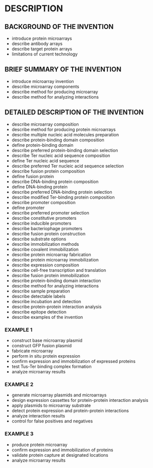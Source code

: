# DESCRIPTION

## BACKGROUND OF THE INVENTION

- introduce protein microarrays
- describe antibody arrays
- describe target protein arrays
- limitations of current technology

## BRIEF SUMMARY OF THE INVENTION

- introduce microarray invention
- describe microarray components
- describe method for producing microarray
- describe method for analyzing interactions

## DETAILED DESCRIPTION OF THE INVENTION

- describe microarray composition
- describe method for producing protein microarrays
- describe multiple nucleic acid molecules preparation
- describe protein-binding domain composition
- define protein-binding domain
- describe preferred protein-binding domain selection
- describe Ter nucleic acid sequence composition
- define Ter nucleic acid sequence
- describe preferred Ter nucleic acid sequence selection
- describe fusion protein composition
- define fusion protein
- describe DNA-binding protein composition
- define DNA-binding protein
- describe preferred DNA-binding protein selection
- describe modified Ter-binding protein composition
- describe promoter composition
- define promoter
- describe preferred promoter selection
- describe constitutive promoters
- describe inducible promoters
- describe bacteriophage promoters
- describe fusion protein construction
- describe substrate options
- describe immobilization methods
- describe covalent immobilization
- describe protein microarray fabrication
- describe protein microarray immobilization
- describe expression composition
- describe cell-free transcription and translation
- describe fusion protein immobilization
- describe protein-binding domain interaction
- describe method for analyzing interactions
- describe sample preparation
- describe detectable labels
- describe incubation and detection
- describe protein-protein interaction analysis
- describe epitope detection
- describe examples of the invention

### EXAMPLE 1

- construct base microarray plasmid
- construct GFP fusion plasmid
- fabricate microarray
- perform in situ protein expression
- confirm expression and immobilization of expressed proteins
- test Tus-Ter binding complex formation
- analyze microarray results

### EXAMPLE 2

- generate microarray plasmids and microarrays
- design expression cassettes for protein-protein interaction analysis
- apply plasmids to microarray substrate
- detect protein expression and protein-protein interactions
- analyze interaction results
- control for false positives and negatives

### EXAMPLE 3

- produce protein microarray
- confirm expression and immobilization of proteins
- validate protein capture at designated locations
- analyze microarray results

